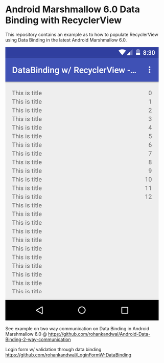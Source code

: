 # Android Marshmallow 6.0 Data Binding with RecyclerView
This repository contains an example as to how to populate RecyclerView using Data Binding in the latest Android Marshmallow 6.0.

![Alt text](https://github.com/rohankandwal/Marshmallow-Databinding-w-RecyclerView/blob/master/Screenshot%201.png?raw=true "Showing incremental int with max limit of 13, managed from XML only")

See example on two way communication on Data Binding in Android Marshmallow 6.0  @ https://github.com/rohankandwal/Android-Data-Binding-2-way-communication

Login form w/ validation through data binding
https://github.com/rohankandwal/LoginFormW-DataBinding
